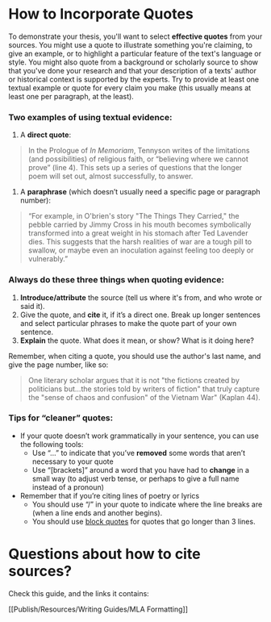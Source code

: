# How to Incorporate Quotes

To demonstrate your thesis, you'll want to select **effective quotes** from your sources. You might use a quote to illustrate something you're claiming, to give an example, or to highlight a particular feature of the text's language or style. You might also quote from a background or scholarly source to show that you've done your research and that your description of a texts' author or historical context is supported by the experts. Try to provide at least one textual example or quote for every claim you make (this usually means at least one per paragraph, at the least).

### Two examples of using textual evidence:

1. A **direct quote**:

> In the Prologue of *In Memoriam*, Tennyson writes of the limitations (and possibilities) of religious faith, or “believing where we cannot prove” (line 4). This sets up a series of questions that the longer poem will set out, almost successfully, to answer.

1. A **paraphrase** (which doesn’t usually need a specific page or paragraph number):

> “For example, in O'brien's story "The Things They Carried," the pebble carried by Jimmy Cross in his mouth becomes symbolically transformed into a great weight in his stomach after Ted Lavender dies. This suggests that the harsh realities of war are a tough pill to swallow, or maybe even an inoculation against feeling too deeply or vulnerably.”

### Always do these three things when quoting evidence:

1. **Introduce/attribute** the source (tell us where it's from, and who wrote or said it).
2. Give the quote, and **cite** it, if it’s a direct one. Break up longer sentences and select particular phrases to make the quote part of your own sentence.
3. **Explain** the quote. What does it mean, or show? What is it doing here?

Remember, when citing a quote, you should use the author's last name, and give the page number, like so:

> One literary scholar argues that it is not "the fictions created by politicians but...the stories told by writers of fiction" that truly capture the "sense of chaos and confusion" of the Vietnam War" (Kaplan 44).

### Tips for “cleaner” quotes:

- If your quote doesn’t work grammatically in your sentence, you can use the following tools:
   - Use “...” to indicate that you’ve **removed** some words that aren’t necessary to your quote
   - Use “[brackets]” around a word that you have had to **change** in a small way (to adjust verb tense, or perhaps to give a full name instead of a pronoun)
- Remember that if you’re citing lines of poetry or lyrics
   - You should use “/” in your quote to indicate where the line breaks are (when a line ends and another begins).
   - You should use [block quotes](https://research.wou.edu/mla/mla-blockquote) for quotes that go longer than 3 lines.

# Questions about how to cite sources?

Check this guide, and the links it contains:

[[Publish/Resources/Writing Guides/MLA Formatting]]

